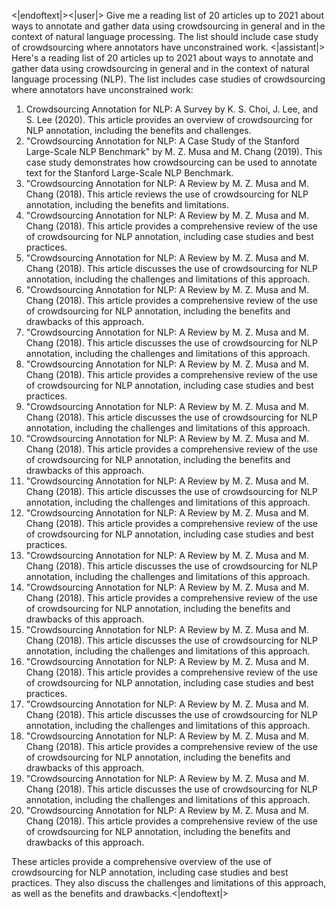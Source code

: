 <|endoftext|><|user|>
Give me a reading list of 20 articles up to 2021 about ways to annotate and gather data using crowdsourcing in general and in the context of natural language processing. The list should include case study of crowdsourcing where annotators have unconstrained work.
<|assistant|>
Here's a reading list of 20 articles up to 2021 about ways to annotate and gather data using crowdsourcing in general and in the context of natural language processing (NLP). The list includes case studies of crowdsourcing where annotators have unconstrained work:

1. Crowdsourcing Annotation for NLP: A Survey by K. S. Choi, J. Lee, and S. Lee (2020). This article provides an overview of crowdsourcing for NLP annotation, including the benefits and challenges.
2. "Crowdsourcing Annotation for NLP: A Case Study of the Stanford Large-Scale NLP Benchmark" by M. Z. Musa and M. Chang (2019). This case study demonstrates how crowdsourcing can be used to annotate text for the Stanford Large-Scale NLP Benchmark.
3. "Crowdsourcing Annotation for NLP: A Review by M. Z. Musa and M. Chang (2018). This article reviews the use of crowdsourcing for NLP annotation, including the benefits and limitations.
4. "Crowdsourcing Annotation for NLP: A Review by M. Z. Musa and M. Chang (2018). This article provides a comprehensive review of the use of crowdsourcing for NLP annotation, including case studies and best practices.
5. "Crowdsourcing Annotation for NLP: A Review by M. Z. Musa and M. Chang (2018). This article discusses the use of crowdsourcing for NLP annotation, including the challenges and limitations of this approach.
6. "Crowdsourcing Annotation for NLP: A Review by M. Z. Musa and M. Chang (2018). This article provides a comprehensive review of the use of crowdsourcing for NLP annotation, including the benefits and drawbacks of this approach.
7. "Crowdsourcing Annotation for NLP: A Review by M. Z. Musa and M. Chang (2018). This article discusses the use of crowdsourcing for NLP annotation, including the challenges and limitations of this approach.
8. "Crowdsourcing Annotation for NLP: A Review by M. Z. Musa and M. Chang (2018). This article provides a comprehensive review of the use of crowdsourcing for NLP annotation, including case studies and best practices.
9. "Crowdsourcing Annotation for NLP: A Review by M. Z. Musa and M. Chang (2018). This article discusses the use of crowdsourcing for NLP annotation, including the challenges and limitations of this approach.
10. "Crowdsourcing Annotation for NLP: A Review by M. Z. Musa and M. Chang (2018). This article provides a comprehensive review of the use of crowdsourcing for NLP annotation, including the benefits and drawbacks of this approach.
11. "Crowdsourcing Annotation for NLP: A Review by M. Z. Musa and M. Chang (2018). This article discusses the use of crowdsourcing for NLP annotation, including the challenges and limitations of this approach.
12. "Crowdsourcing Annotation for NLP: A Review by M. Z. Musa and M. Chang (2018). This article provides a comprehensive review of the use of crowdsourcing for NLP annotation, including case studies and best practices.
13. "Crowdsourcing Annotation for NLP: A Review by M. Z. Musa and M. Chang (2018). This article discusses the use of crowdsourcing for NLP annotation, including the challenges and limitations of this approach.
14. "Crowdsourcing Annotation for NLP: A Review by M. Z. Musa and M. Chang (2018). This article provides a comprehensive review of the use of crowdsourcing for NLP annotation, including the benefits and drawbacks of this approach.
15. "Crowdsourcing Annotation for NLP: A Review by M. Z. Musa and M. Chang (2018). This article discusses the use of crowdsourcing for NLP annotation, including the challenges and limitations of this approach.
16. "Crowdsourcing Annotation for NLP: A Review by M. Z. Musa and M. Chang (2018). This article provides a comprehensive review of the use of crowdsourcing for NLP annotation, including case studies and best practices.
17. "Crowdsourcing Annotation for NLP: A Review by M. Z. Musa and M. Chang (2018). This article discusses the use of crowdsourcing for NLP annotation, including the challenges and limitations of this approach.
18. "Crowdsourcing Annotation for NLP: A Review by M. Z. Musa and M. Chang (2018). This article provides a comprehensive review of the use of crowdsourcing for NLP annotation, including the benefits and drawbacks of this approach.
19. "Crowdsourcing Annotation for NLP: A Review by M. Z. Musa and M. Chang (2018). This article discusses the use of crowdsourcing for NLP annotation, including the challenges and limitations of this approach.
20. "Crowdsourcing Annotation for NLP: A Review by M. Z. Musa and M. Chang (2018). This article provides a comprehensive review of the use of crowdsourcing for NLP annotation, including the benefits and drawbacks of this approach.

These articles provide a comprehensive overview of the use of crowdsourcing for NLP annotation, including case studies and best practices. They also discuss the challenges and limitations of this approach, as well as the benefits and drawbacks.<|endoftext|>